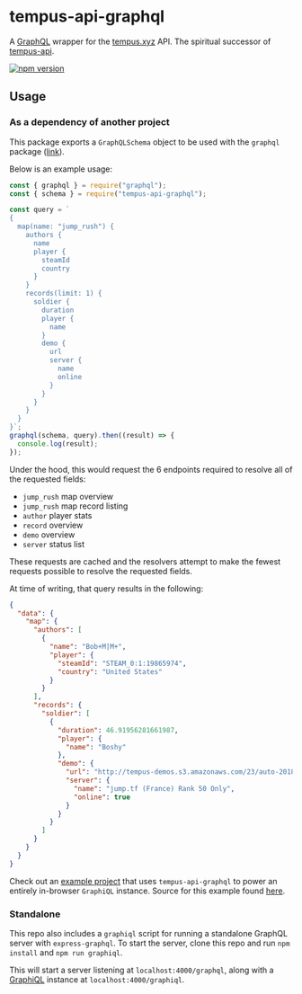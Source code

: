 # tempus-api-graphql

A [GraphQL](https://graphql.org/) wrapper for the [tempus.xyz](https://tempus.xyz/) API. The spiritual successor of [tempus-api](https://github.com/arispoloway/tempus-api).

[![npm version](https://badge.fury.io/js/tempus-api-graphql.svg)](https://badge.fury.io/js/tempus-api-graphql)

## Usage

### As a dependency of another project

This package exports a `GraphQLSchema` object to be used with the `graphql` package ([link](https://www.npmjs.com/package/graphql)).

Below is an example usage:

```js
const { graphql } = require("graphql");
const { schema } = require("tempus-api-graphql");

const query = `
{
  map(name: "jump_rush") {
    authors {
      name
      player {
        steamId
        country
      }
    }
    records(limit: 1) {
      soldier {
        duration
        player {
          name
        }
        demo {
          url
          server {
            name
            online
          }
        }
      }
    }
  }
}`;
graphql(schema, query).then((result) => {
  console.log(result);
});
```

Under the hood, this would request the 6 endpoints required to resolve all of the requested fields:

- `jump_rush` map overview
- `jump_rush` map record listing
- `author` player stats
- `record` overview
- `demo` overview
- `server` status list

These requests are cached and the resolvers attempt to make the fewest requests possible to resolve the requested fields.

At time of writing, that query results in the following:

```json
{
  "data": {
    "map": {
      "authors": [
        {
          "name": "Bob+M|M+",
          "player": {
            "steamId": "STEAM_0:1:19865974",
            "country": "United States"
          }
        }
      ],
      "records": {
        "soldier": [
          {
            "duration": 46.91956281661987,
            "player": {
              "name": "Boshy"
            },
            "demo": {
              "url": "http://tempus-demos.s3.amazonaws.com/23/auto-20181102-140940-jump_rush.zip",
              "server": {
                "name": "jump.tf (France) Rank 50 Only",
                "online": true
              }
            }
          }
        ]
      }
    }
  }
}
```

Check out an [example project](https://xff7m.csb.app/) that uses `tempus-api-graphql` to power an entirely in-browser `GraphiQL` instance. Source for this example found [here](https://codesandbox.io/s/graphiql-tempus-api-graphql-demo-xff7m).

### Standalone

This repo also includes a `graphiql` script for running a standalone GraphQL server with `express-graphql`.
To start the server, clone this repo and run `npm install` and `npm run graphiql`.

This will start a server listening at `localhost:4000/graphql`, along with a [GraphiQL](https://github.com/graphql/graphiql) instance at `localhost:4000/graphiql`.
